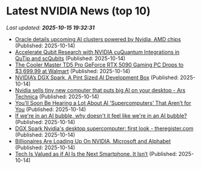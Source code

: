 # Latest NVIDIA News (top 10)
_Last updated: **2025-10-15 19:32:31**_

- [Oracle details upcoming AI clusters powered by Nvidia, AMD chips](https://siliconangle.com/2025/10/14/oracle-details-upcoming-ai-clusters-powered-nvidia-amd-chips/) (Published: 2025-10-14)
- [Accelerate Qubit Research with NVIDIA cuQuantum Integrations in QuTip and scQubits](https://developer.nvidia.com/blog/accelerate-qubit-research-with-nvidia-cuquantum-integrations-in-qutip-and-scqubits/) (Published: 2025-10-14)
- [The Cooler Master TD5 Pro GeForce RTX 5090 Gaming PC Drops to $3,699.99 at Walmart](https://www.ign.com/articles/cooler-master-td5-pro-geforce-rtx-5090-gaming-pc-deal-from-walmart) (Published: 2025-10-14)
- [NVIDIA’s DGX Spark, A Pint Sized AI Development Box](https://pcper.com/2025/10/nvidias-dgx-spark-a-pint-sized-ai-development-box/) (Published: 2025-10-14)
- [Nvidia sells tiny new computer that puts big AI on your desktop - Ars Technica](https://slashdot.org/firehose.pl?op=view&amp;id=179782690) (Published: 2025-10-14)
- [You’ll Soon Be Hearing a Lot About AI ‘Supercomputers’ That Aren’t for You](https://gizmodo.com/youll-soon-be-hearing-a-lot-about-ai-supercomputers-that-arent-for-you-2000672129) (Published: 2025-10-14)
- [If we're in an AI bubble, why doesn't it feel like we're in an AI bubble?](https://www.businessinsider.com/ai-bubble-culture-dotcom-housing-crypto-different-vibes-2025-10) (Published: 2025-10-14)
- [DGX Spark Nvidia's desktop supercomputer: first look - theregister.com](https://slashdot.org/firehose.pl?op=view&amp;id=179782552) (Published: 2025-10-14)
- [Billionaires Are Loading Up On NVIDIA, Microsoft and Alphabet](https://biztoc.com/x/e04de76af41bd6a1) (Published: 2025-10-14)
- [Tech Is Valued as if AI Is the Next Smartphone. It Isn’t](https://biztoc.com/x/b0761f2cd604c6b2) (Published: 2025-10-14)

